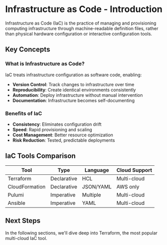 # Infrastructure as Code - Introduction

Infrastructure as Code (IaC) is the practice of managing and provisioning computing infrastructure through machine-readable definition files, rather than physical hardware configuration or interactive configuration tools.

## Key Concepts

### What is Infrastructure as Code?

IaC treats infrastructure configuration as software code, enabling:

- **Version Control**: Track changes to infrastructure over time
- **Reproducibility**: Create identical environments consistently
- **Automation**: Deploy infrastructure without manual intervention
- **Documentation**: Infrastructure becomes self-documenting

### Benefits of IaC

- **Consistency**: Eliminates configuration drift
- **Speed**: Rapid provisioning and scaling
- **Cost Management**: Better resource optimization
- **Risk Reduction**: Tested, predictable deployments

## IaC Tools Comparison

| Tool | Type | Language | Cloud Support |
|------|------|----------|---------------|
| Terraform | Declarative | HCL | Multi-cloud |
| CloudFormation | Declarative | JSON/YAML | AWS only |
| Pulumi | Imperative | Multiple | Multi-cloud |
| Ansible | Imperative | YAML | Multi-cloud |

## Next Steps

In the following sections, we'll dive deep into Terraform, the most popular multi-cloud IaC tool.